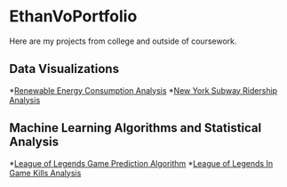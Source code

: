 # EthanVoPortfolio
Here are my projects from college and outside of coursework.

## Data Visualizations
*[Renewable Energy Consumption Analysis](https://etvoucsd.github.io/RenewableEnergyData/)
*[New York Subway Ridership Analysis](https://docs.google.com/document/d/18UMJkuv8YmAhcdcIO0NX3_Q94d4zSPBmvuL4zOwM5lg/edit)

## Machine Learning Algorithms and Statistical Analysis
*[League of Legends Game Prediction Algorithm](https://ahmostafa147.github.io/League-of-Legend-Winning-Prediction/)
*[League of Legends In Game Kills Analysis](https://ahmostafa147.github.io/dsc80-project/)

